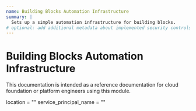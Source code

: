 ```yaml
---
name: Building Blocks Automation Infrastructure
summary: |
  Sets up a simple automation infrastructure for building blocks.
# optional: add additional metadata about implemented security controls
---
```


# Building Blocks Automation Infrastructure

This documentation is intended as a reference documentation for cloud foundation or platform engineers using this module.
    
<!-- BEGIN_TF_DOCS -->
location               = ""
service_principal_name = ""
<!-- END_TF_DOCS -->
